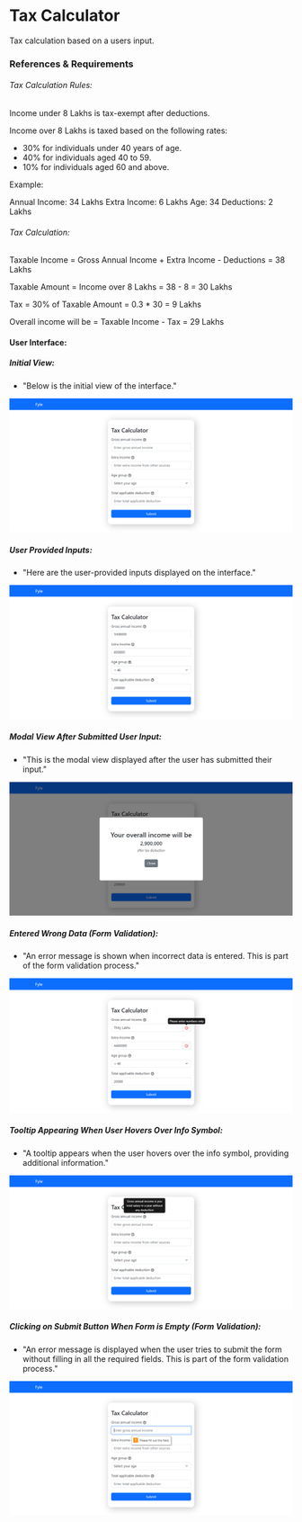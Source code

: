 # Tax Calculator

Tax calculation based on a users input.

### References & Requirements

###### Tax Calculation Rules:

Income under 8 Lakhs is tax-exempt after deductions.

Income over 8 Lakhs is taxed based on the following rates:

- 30% for individuals under 40 years of age.
- 40% for individuals aged 40 to 59.
- 10% for individuals aged 60 and above.

Example:

Annual Income: 34 Lakhs
Extra Income: 6 Lakhs
Age: 34
Deductions: 2 Lakhs

###### Tax Calculation:

Taxable Income = Gross Annual Income + Extra Income - Deductions = 38 Lakhs

Taxable Amount = Income over 8 Lakhs = 38 - 8 = 30 Lakhs

Tax = 30% of Taxable Amount = 0.3 \* 30 = 9 Lakhs

Overall income will be = Taxable Income - Tax = 29 Lakhs

#### User Interface:

##### Initial View:

- "Below is the initial view of the interface."

![alt text](./assets/1.PNG)

##### User Provided Inputs:

- "Here are the user-provided inputs displayed on the interface."

![alt text](./assets/2.PNG)

##### Modal View After Submitted User Input:

- "This is the modal view displayed after the user has submitted their input."

![alt text](./assets/3.PNG)

##### Entered Wrong Data (Form Validation):

- "An error message is shown when incorrect data is entered. This is part of the form validation process."

![alt text](./assets/4.PNG)

##### Tooltip Appearing When User Hovers Over Info Symbol:

- "A tooltip appears when the user hovers over the info symbol, providing additional information."

![alt text](./assets/5.PNG)

##### Clicking on Submit Button When Form is Empty (Form Validation):

- "An error message is displayed when the user tries to submit the form without filling in all the required fields. This is part of the form validation process."

![alt text](./assets/6.PNG)
